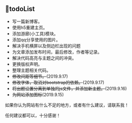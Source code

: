 ## 🚩todoList

* 写一篇新博客。
* 使用h5重建主页。
* 添加游廊(小工具)模块。
* 添加qq分享使用的图片。
* 解决手机横屏以及侧边栏出现的问题
* 为文章添加发布时间，最后修改，作者等记录。
* 解决代码高亮与主题之间的冲突。
* 更换版权声明。
* 整理主题相关代码。
* ~~修改间距等细节。~~(2019.9.17)
* ~~修改字体，取消对bootstrap的依赖。~~(2019.9.17)
* ~~将出题设置分离到单独的js文件，并添加新主题。~~(2019.9.16)
* ~~为网站添加图标~~(2019.9.15)

如果你认为网站有什么不足的地方，或者有什么建议，请联系我！

任何建议都可以，十分感谢！